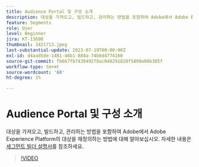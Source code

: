 ```yaml
---
title: Audience Portal 및 구성 소개
description: 대상을 가져오고, 빌드하고, 관리하는 방법을 포함하여 Adobe에서 Adobe Experience Platform의 대상을 재정의하는 방법에 대해 알아보십시오.
feature: Segments
role: User
level: Beginner
jira: KT-13698
thumbnail: 3421713.jpeg
last-substantial-update: 2023-07-19T00:00:00Z
exl-id: d4aad5de-1481-46b1-884a-74b6d4774160
source-git-commit: fb667fb7439492f8ac040291820f5899a06b305f
workflow-type: tm+mt
source-wordcount: '60'
ht-degree: 1%

---
```


# Audience Portal 및 구성 소개

대상을 가져오고, 빌드하고, 관리하는 방법을 포함하여 Adobe에서 Adobe Experience Platform의 대상을 재정의하는 방법에 대해 알아보십시오. 자세한 내용은 [세그먼트 빌더 설명서](https://experienceleague.adobe.com/docs/experience-platform/segmentation/ui/segment-builder.html?lang=ko)를 참조하세요.

>[!VIDEO](https://video.tv.adobe.com/v/3421713/?learn=on&enablevpops)
